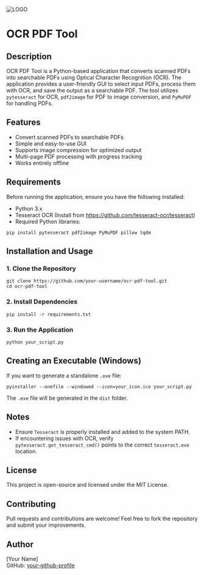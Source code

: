 ![LOGO](https://raw.githubusercontent.com/abhisindh/ocr_converter/refs/heads/master/icon.ico)
# OCR PDF Tool

## Description
OCR PDF Tool is a Python-based application that converts scanned PDFs into searchable PDFs using Optical Character Recognition (OCR). The application provides a user-friendly GUI to select input PDFs, process them with OCR, and save the output as a searchable PDF. The tool utilizes `pytesseract` for OCR, `pdf2image` for PDF to image conversion, and `PyMuPDF` for handling PDFs.

## Features
- Convert scanned PDFs to searchable PDFs
- Simple and easy-to-use GUI
- Supports image compression for optimized output
- Multi-page PDF processing with progress tracking
- Works entirely offline

## Requirements
Before running the application, ensure you have the following installed:

- Python 3.x
- Tesseract OCR (Install from https://github.com/tesseract-ocr/tesseract)
- Required Python libraries:

```
pip install pytesseract pdf2image PyMuPDF pillow tqdm
```

## Installation and Usage

### 1. Clone the Repository
```
git clone https://github.com/your-username/ocr-pdf-tool.git
cd ocr-pdf-tool
```

### 2. Install Dependencies
```
pip install -r requirements.txt
```

### 3. Run the Application
```
python your_script.py
```

## Creating an Executable (Windows)
If you want to generate a standalone `.exe` file:
```
pyinstaller --onefile --windowed --icon=your_icon.ico your_script.py
```
The `.exe` file will be generated in the `dist` folder.

## Notes
- Ensure `Tesseract` is properly installed and added to the system PATH.
- If encountering issues with OCR, verify `pytesseract.get_tesseract_cmd()` points to the correct `tesseract.exe` location.

## License
This project is open-source and licensed under the MIT License.

## Contributing
Pull requests and contributions are welcome! Feel free to fork the repository and submit your improvements.

## Author
[Your Name]  
GitHub: [your-github-profile](https://github.com/your-username)

